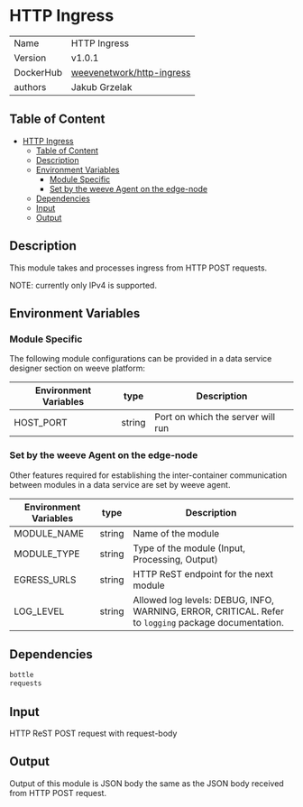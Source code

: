 # HTTP Ingress

|           |                                                                                 |
| --------- | ------------------------------------------------------------------------------- |
| Name      | HTTP Ingress                                                                    |
| Version   | v1.0.1                                                                          |
| DockerHub | [weevenetwork/http-ingress](https://hub.docker.com/r/weevenetwork/http-ingress) |
| authors   | Jakub Grzelak                                                                   |

## Table of Content

- [HTTP Ingress](#http-ingress)
  - [Table of Content](#table-of-content)
  - [Description](#description)
  - [Environment Variables](#environment-variables)
    - [Module Specific](#module-specific)
    - [Set by the weeve Agent on the edge-node](#set-by-the-weeve-agent-on-the-edge-node)
  - [Dependencies](#dependencies)
  - [Input](#input)
  - [Output](#output)

## Description

This module takes and processes ingress from HTTP POST requests.

NOTE: currently only IPv4 is supported.

## Environment Variables

### Module Specific

The following module configurations can be provided in a data service designer section on weeve platform:

| Environment Variables | type   | Description                       |
| --------------------- | ------ | --------------------------------- |
| HOST_PORT             | string | Port on which the server will run |


### Set by the weeve Agent on the edge-node

Other features required for establishing the inter-container communication between modules in a data service are set by weeve agent.

| Environment Variables | type   | Description                                                                                          |
| --------------------- | ------ | ---------------------------------------------------------------------------------------------------- |
| MODULE_NAME           | string | Name of the module                                                                                   |
| MODULE_TYPE           | string | Type of the module (Input, Processing, Output)                                                       |
| EGRESS_URLS           | string | HTTP ReST endpoint for the next module                                                               |
| LOG_LEVEL             | string | Allowed log levels: DEBUG, INFO, WARNING, ERROR, CRITICAL. Refer to `logging` package documentation. |

## Dependencies

```txt
bottle
requests
```

## Input

HTTP ReST POST request with request-body

## Output

Output of this module is JSON body the same as the JSON body received from HTTP POST request.

